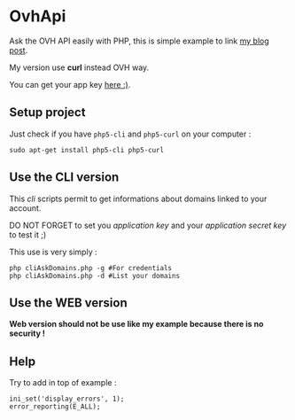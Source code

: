 # OvhApi
Ask the OVH API easily with PHP, this is simple example to link [my blog post](http://servuc.fr/blog/?p=110).

My version use **curl** instead OVH way.

You can get your app key [here :)](https://eu.api.ovh.com/createApp/).

## Setup project

Just check if you have `php5-cli` and `php5-curl` on your computer :

	sudo apt-get install php5-cli php5-curl

## Use the CLI version

This *cli* scripts permit to get informations about domains linked to your account.

DO NOT FORGET to set you *application key* and your *application secret key* to test it ;)

This use is very simply :

	php cliAskDomains.php -g #For credentials
	php cliAskDomains.php -d #List your domains


## Use the WEB version

**Web version should not be use like my example because there is no security !**

## Help

Try to add in top of example : 

	ini_set('display_errors', 1);
    error_reporting(E_ALL); 
